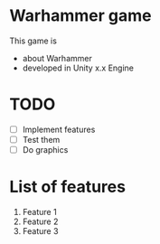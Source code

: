 # Warhammer game

This game is 
* about Warhammer
* developed in Unity x.x Engine


# TODO
- [ ] Implement features
- [ ] Test them
- [ ] Do graphics

# List of features

1. Feature 1
1. Feature 2
1. Feature 3

